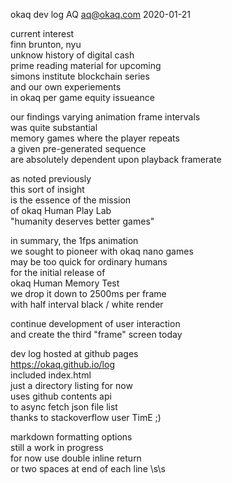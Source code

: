 okaq dev log
AQ <aq@okaq.com>
2020-01-21

current interest  
finn brunton, nyu  
unknow history of digital cash  
prime reading material for upcoming  
simons institute blockchain series  
and our own experiements  
in okaq per game equity issueance  

our findings varying animation frame intervals  
was quite substantial  
memory games where the player repeats  
a given pre-generated sequence  
are absolutely dependent upon playback framerate  

as noted previously  
this sort of insight  
is the essence of the mission  
of okaq Human Play Lab  
"humanity deserves better games"  

in summary, the 1fps animation  
we sought to pioneer with okaq nano games  
may be too quick for ordinary humans  
for the initial release of  
okaq Human Memory Test  
we drop it down to 2500ms per frame  
with half interval black / white render  

continue development of user interaction  
and create the third "frame" screen today  

dev log hosted at github pages  
https://okaq.github.io/log  
included index.html  
just a directory listing for now  
uses github contents api  
to async fetch json file list  
thanks to stackoverflow user TimE ;)  

markdown formatting options  
still a work in progress  
for now use double inline return  
or two spaces at end of each line  \s\s


